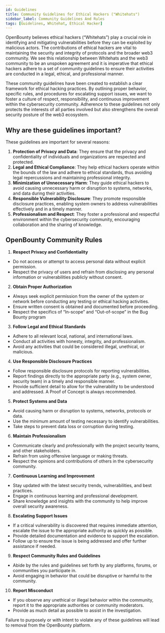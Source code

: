 ```yaml
---
id: Guidelines
title: Community Guidelines for Ethical Hackers ("Whitehats")
sidebar_label: Community Guidelines And Rules
tags: [Guidelines, Whitehat, Ethical Hacker]
---
```


OpenBounty believes ethical hackers (“Whitehats”) play a crucial role in identifying and mitigating vulnerabilities before they can be exploited by malicious actors. The contributions of ethical hackers are vital to maintaining the security and integrity of protocols and the broader web3 community. We see this relationship between Whitehats and the web3 community to be an unspoken agreement and it is imperative that ethical hackers adhere to a set of community guidelines to ensure their activities are conducted in a legal, ethical, and professional manner.

These community guidelines have been created to establish a clear framework for ethical hacking practices. By outlining proper behavior, specific rules, and procedures for escalating support issues, we want to foster a culture of respect, responsibility, and continuous improvement within the cybersecurity community. Adherence to these guidelines not only protects the interests of all parties involved but also strengthens the overall security posture of the web3 ecosystem.

## Why are these guidelines important?
These guidelines are important for several reasons:

1. **Protection of Privacy and Data**: They ensure that the privacy and confidentiality of individuals and organizations are respected and protected.
2. **Legal and Ethical Compliance**: They help ethical hackers operate within the bounds of the law and adhere to ethical standards, thus avoiding legal repercussions and maintaining professional integrity.
3. **Minimization of Unnecessary Harm**: They guide ethical hackers to avoid causing unnecessary harm or disruption to systems, networks, and data during their activities.
4. **Responsible Vulnerability Disclosure**: They promote responsible disclosure practices, enabling system owners to address vulnerabilities effectively and in a timely manner.
5. **Professionalism and Respect**: They foster a professional and respectful environment within the cybersecurity community, encouraging collaboration and the sharing of knowledge.

## OpenBounty Community Rules

1. **Respect Privacy and Confidentiality**
  - Do not access or attempt to access personal data without explicit permission.
  - Respect the privacy of users and refrain from disclosing any personal information or vulnerabilities publicly without consent.
2. **Obtain Proper Authorization**
  - Always seek explicit permission from the owner of the system or network before conducting any testing or ethical hacking activities.
  - Ensure written consent is obtained and documented before proceeding.
  - Respect the specifics of “In-scope” and “Out-of-scope” in the Bug Bounty program 
3. **Follow Legal and Ethical Standards**
  - Adhere to all relevant local, national, and international laws.
  - Conduct all activities with honesty, integrity, and professionalism.
  - Avoid any activities that could be considered illegal, unethical, or malicious.
4. **Use Responsible Disclosure Practices**
  - Follow responsible disclosure protocols for reporting vulnerabilities.
  - Report findings directly to the appropriate party (e.g., system owner, security team) in a timely and responsible manner.
  - Provide sufficient detail to allow for the vulnerability to be understood and addressed. A Proof of Concept is always recommended. 
5. **Protect Systems and Data**
  - Avoid causing harm or disruption to systems, networks, protocols or data.
  - Use the minimum amount of testing necessary to identify vulnerabilities.
  - Take steps to prevent data loss or corruption during testing.
6. **Maintain Professionalism**
  - Communicate clearly and professionally with the project security teams, and other stakeholders.
  - Refrain from using offensive language or making threats.
  - Respect the opinions and contributions of others in the cybersecurity community.
7. **Continuous Learning and Improvement**
  - Stay updated with the latest security trends, vulnerabilities, and best practices.
  - Engage in continuous learning and professional development.
  - Share knowledge and insights with the community to help improve overall security awareness.
8. **Escalating Support Issues**
  - If a critical vulnerability is discovered that requires immediate attention, escalate the issue to the appropriate authority as quickly as possible.
  - Provide detailed documentation and evidence to support the escalation.
  - Follow up to ensure the issue is being addressed and offer further assistance if needed.
9. **Respect Community Rules and Guidelines**
  - Abide by the rules and guidelines set forth by any platforms, forums, or communities you participate in.
  - Avoid engaging in behavior that could be disruptive or harmful to the community.
10. **Report Misconduct**
  - If you observe any unethical or illegal behavior within the community, report it to the appropriate authorities or community moderators.
  - Provide as much detail as possible to assist in the investigation.

Failure to purposely or with intent to violate any of these guidelines will lead to removal from the OpenBounty platform. 